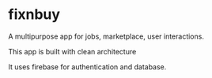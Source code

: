 # fixnbuy

A multipurpose app for jobs, marketplace, user interactions.

This app is built with clean architecture

It uses firebase for authentication and database.
